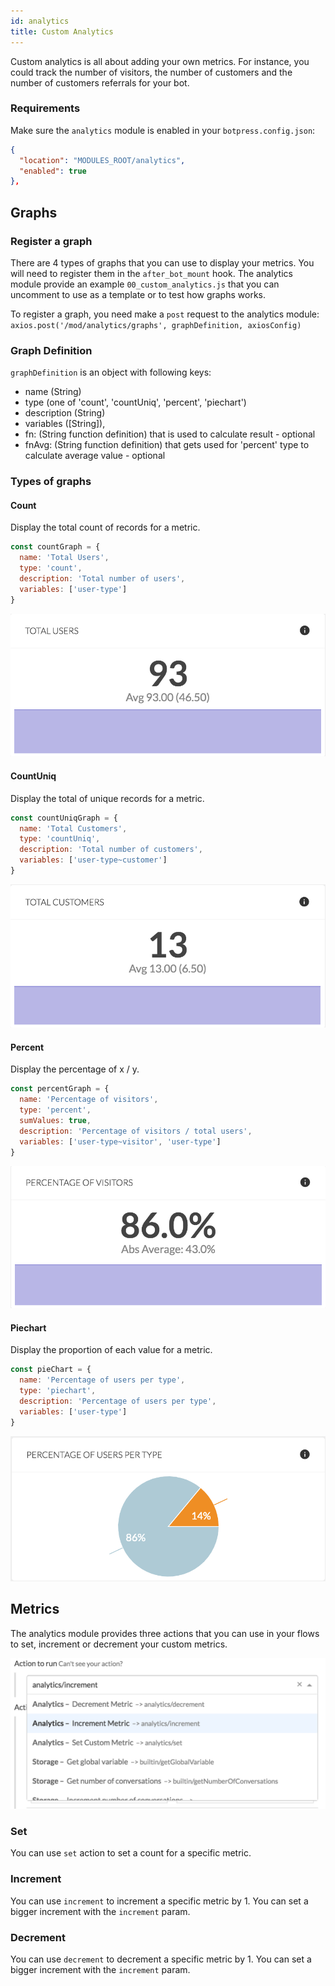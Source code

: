 ```yaml
---
id: analytics
title: Custom Analytics
---
```


Custom analytics is all about adding your own metrics. For instance, you could track the number of visitors, the number of customers and the number of customers referrals for your bot.

### Requirements

Make sure the `analytics` module is enabled in your `botpress.config.json`:

```json
{
  "location": "MODULES_ROOT/analytics",
  "enabled": true
},
```

## Graphs

### Register a graph

There are 4 types of graphs that you can use to display your metrics. You will need to register them in the `after_bot_mount` hook. The analytics module provide an example `00_custom_analytics.js` that you can uncomment to use as a template or to test how graphs works.

To register a graph, you need make a `post` request to the analytics module: `axios.post('/mod/analytics/graphs', graphDefinition, axiosConfig)`

### Graph Definition

`graphDefinition` is an object with following keys:

- name (String)
- type (one of 'count', 'countUniq', 'percent', 'piechart')
- description (String)
- variables ([String]),
- fn: (String function definition) that is used to calculate result - optional
- fnAvg: (String function definition) that gets used for 'percent' type to calculate average value - optional

### Types of graphs

#### Count

Display the total count of records for a metric.

```javascript
const countGraph = {
  name: 'Total Users',
  type: 'count',
  description: 'Total number of users',
  variables: ['user-type']
}
```

![Count](/docs/guide/docs/assets/custom-analytics-count.png)

#### CountUniq

Display the total of unique records for a metric.

```javascript
const countUniqGraph = {
  name: 'Total Customers',
  type: 'countUniq',
  description: 'Total number of customers',
  variables: ['user-type~customer']
}
```

![CountUniq](/docs/guide/docs/assets/custom-analytics-countuniq.png)

#### Percent

Display the percentage of x / y.

```javascript
const percentGraph = {
  name: 'Percentage of visitors',
  type: 'percent',
  sumValues: true,
  description: 'Percentage of visitors / total users',
  variables: ['user-type~visitor', 'user-type']
}
```

![Percent](/docs/guide/docs/assets/custom-analytics-percent.png)

#### Piechart

Display the proportion of each value for a metric.

```javascript
const pieChart = {
  name: 'Percentage of users per type',
  type: 'piechart',
  description: 'Percentage of users per type',
  variables: ['user-type']
}
```

![Piechart](/docs/guide/docs/assets/custom-analytics-piechart.png)

## Metrics

The analytics module provides three actions that you can use in your flows to set, increment or decrement your custom metrics.

![Analytics Actions](/docs/guide/docs/assets/custom-analytics-actions.png)

### Set

You can use `set` action to set a count for a specific metric.

### Increment

You can use `increment` to increment a specific metric by 1. You can set a bigger increment with the `increment` param.

### Decrement

You can use `decrement` to decrement a specific metric by 1. You can set a bigger increment with the `increment` param.
